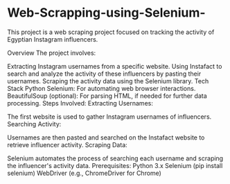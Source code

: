 # Web-Scrapping-using-Selenium-
This project is a web scraping project focused on tracking the activity of Egyptian Instagram influencers.

Overview
The project involves:

Extracting Instagram usernames from a specific website.
Using Instafact to search and analyze the activity of these influencers by pasting their usernames.
Scraping the activity data using the Selenium library.
Tech Stack
Python
Selenium: For automating web browser interactions.
BeautifulSoup (optional): For parsing HTML, if needed for further data processing.
Steps Involved:
Extracting Usernames:

The first website is used to gather Instagram usernames of influencers.
Searching Activity:

Usernames are then pasted and searched on the Instafact website to retrieve influencer activity.
Scraping Data:

Selenium automates the process of searching each username and scraping the influencer's activity data.
Prerequisites:
Python 3.x
Selenium (pip install selenium)
WebDriver (e.g., ChromeDriver for Chrome)
